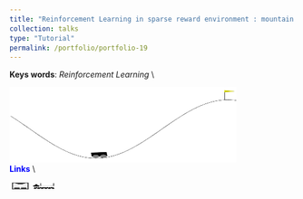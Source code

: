 ```yaml
---
title: "Reinforcement Learning in sparse reward environment : mountain car"
collection: talks
type: "Tutorial"
permalink: /portfolio/portfolio-19
---
```


**Keys words**:  *Reinforcement Learning* \
<!-- <span style="color:blue">**Objective**</span> \
...\ -->
<img src='/images/RL/env.png' width='400' height='133'> \
<span style="color:blue"> **Links** </span> \
<!-- [<img src="/images/GitHub.png" alt="GitHub" width="37.5" height="12.5" />](https://github.com/b-ptiste/Composed-Image-Retrieval)  -->
[<img src="/images/report_icone.png" alt="Report" width="37.5" height="12.5" />](https://drive.google.com/file/d/1PPeQ6wlFCK0lwDJYm-QU2YlYAAb1SmI7/view?usp=drive_link) [<img src="/images/class_icone.png" alt="Report" width="37.5" height="12.5" />](https://www.master-mva.com/cours/reinforcement-learning-2/)